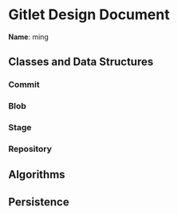 # Gitlet Design Document

**Name**: ming

## Classes and Data Structures

### Commit


### Blob



### Stage


### Repository


## Algorithms

## Persistence

